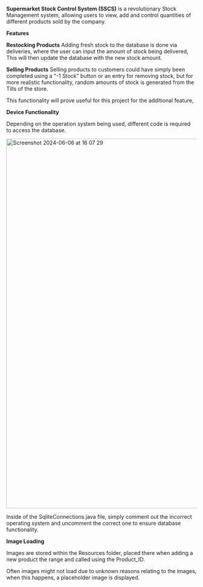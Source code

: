 **Supermarket Stock Control System (SSCS)**
is a revolutionary Stock Management system, allowing users to view, add and control quantities of different products sold by the company.

**Features**


**Restocking Products**
Adding fresh stock to the database is done via deliveries, where the user can input the amount of stock being delivered, This will then update the database with the new stock amount.

**Selling Products**
Selling products to customers could have simply been completed using a "-1 Stock" button or an entry for removing stock, but for more realistic functionality, random amounts of stock is generated from the Tills of the store.

This functionality will prove useful for this project for the additional feature, 






**Device Functionality**

Depending on the operation system being used, different code is required to access the database.

<img width="979" alt="Screenshot 2024-06-06 at 16 07 29" src="https://github.com/JumesP/StockControlSystem/assets/118614403/dea14325-4319-49b6-91b9-3e373a7f81de">

Inside of the SqliteConnections.java file, simply comment out the incorrect operating system and uncomment the correct one to ensure database functionality.

**Image Loading**

Images are stored within the Resources folder, placed there when adding a new product the range and called using the Product_ID.

Often images might not load due to unknown reasons relating to the images, when this happens, a placeholder image is displayed.
